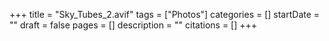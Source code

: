 +++
title = "Sky_Tubes_2.avif"
tags = ["Photos"]
categories = []
startDate = ""
draft = false
pages = []
description = ""
citations = []
+++
